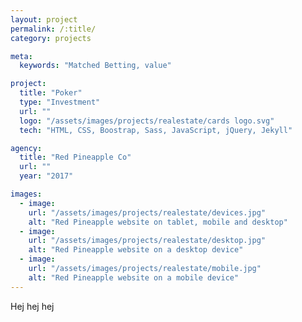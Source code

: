 ```yaml
---
layout: project
permalink: /:title/
category: projects

meta:
  keywords: "Matched Betting, value"

project:
  title: "Poker"
  type: "Investment"
  url: ""
  logo: "/assets/images/projects/realestate/cards logo.svg"
  tech: "HTML, CSS, Boostrap, Sass, JavaScript, jQuery, Jekyll"

agency:
  title: "Red Pineapple Co"
  url: ""
  year: "2017"

images:
  - image:
    url: "/assets/images/projects/realestate/devices.jpg"
    alt: "Red Pineapple website on tablet, mobile and desktop"
  - image:
    url: "/assets/images/projects/realestate/desktop.jpg"
    alt: "Red Pineapple website on a desktop device"
  - image:
    url: "/assets/images/projects/realestate/mobile.jpg"
    alt: "Red Pineapple website on a mobile device"
---
```

<p>Hej hej hej</p>
